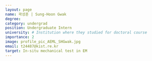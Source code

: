 ```yaml
---
layout: page
name: 곽성훈 | Sung-Hoon Gwak
degree:
category: undergrad
position: Undergraduate Intern
university: # Institution where they studied for doctoral course
importance: 2
image: profile_pic_AEML_SHGwak.jpg
email: t24487@kist.re.kr
target: In-situ mechanical test in EM
---
```

